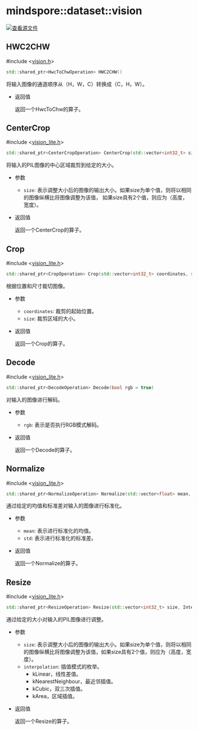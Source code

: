 # mindspore::dataset::vision

[![查看源文件](https://gitee.com/mindspore/docs/raw/r1.3/resource/_static/logo_source.png)](https://gitee.com/mindspore/docs/blob/r1.3/docs/lite/api/source_zh_cn/api_cpp/vision.md)

## HWC2CHW

\#include &lt;[vision.h](https://gitee.com/mindspore/mindspore/blob/r1.3/mindspore/ccsrc/minddata/dataset/include/dataset/vision.h)&gt;

```cpp
std::shared_ptr<HwcToChwOperation> HWC2CHW()
```

将输入图像的通道顺序从（H，W，C）转换成（C，H，W）。

- 返回值

    返回一个HwcToChw的算子。

## CenterCrop

\#include &lt;[vision_lite.h](https://gitee.com/mindspore/mindspore/blob/r1.3/mindspore/ccsrc/minddata/dataset/include/dataset/vision_lite.h)&gt;

```cpp
std::shared_ptr<CenterCropOperation> CenterCrop(std::vector<int32_t> size)
```

将输入的PIL图像的中心区域裁剪到给定的大小。

- 参数

    - `size`: 表示调整大小后的图像的输出大小。如果size为单个值，则将以相同的图像纵横比将图像调整为该值， 如果size具有2个值，则应为（高度，宽度）。

- 返回值

    返回一个CenterCrop的算子。

## Crop

\#include &lt;[vision_lite.h](https://gitee.com/mindspore/mindspore/blob/r1.3/mindspore/ccsrc/minddata/dataset/include/dataset/vision_lite.h)&gt;

```cpp
std::shared_ptr<CropOperation> Crop(std::vector<int32_t> coordinates, std::vector<int32_t> size)
```

根据位置和尺寸裁切图像。

- 参数

    - `coordinates`: 裁剪的起始位置。
    - `size`: 裁剪区域的大小。

- 返回值

    返回一个Crop的算子。

## Decode

\#include &lt;[vision_lite.h](https://gitee.com/mindspore/mindspore/blob/r1.3/mindspore/ccsrc/minddata/dataset/include/dataset/vision_lite.h)&gt;

```cpp
std::shared_ptr<DecodeOperation> Decode(bool rgb = true)
```

对输入的图像进行解码。

- 参数

    - `rgb`: 表示是否执行RGB模式解码。  

- 返回值

    返回一个Decode的算子。

## Normalize

\#include &lt;[vision_lite.h](https://gitee.com/mindspore/mindspore/blob/r1.3/mindspore/ccsrc/minddata/dataset/include/dataset/vision_lite.h)&gt;

```cpp
std::shared_ptr<NormalizeOperation> Normalize(std::vector<float> mean, std::vector<float> std)
```

通过给定的均值和标准差对输入的图像进行标准化。

- 参数

    - `mean`: 表示进行标准化的均值。
    - `std`: 表示进行标准化的标准差。

- 返回值

    返回一个Normalize的算子。

## Resize

\#include &lt;[vision_lite.h](https://gitee.com/mindspore/mindspore/blob/r1.3/mindspore/ccsrc/minddata/dataset/include/dataset/vision_lite.h)&gt;

```cpp
std::shared_ptr<ResizeOperation> Resize(std::vector<int32_t> size, InterpolationMode interpolation = InterpolationMode::kLinear)
```

通过给定的大小对输入的PIL图像进行调整。

- 参数

    - `size`: 表示调整大小后的图像的输出大小。如果size为单个值，则将以相同的图像纵横比将图像调整为该值，如果size具有2个值，则应为（高度，宽度）。
    - `interpolation`: 插值模式的枚举。
        - kLinear，线性差值。
        - kNearestNeighbour，最近邻插值。
        - kCubic，双三次插值。
        - kArea，区域插值。

- 返回值

    返回一个Resize的算子。

